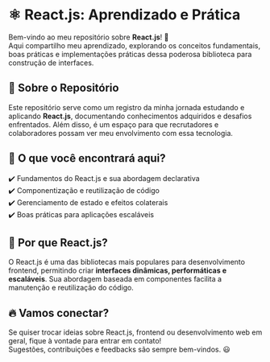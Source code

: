 # ⚛️ React.js: Aprendizado e Prática

Bem-vindo ao meu repositório sobre **React.js**! 🚀  
Aqui compartilho meu aprendizado, explorando os conceitos fundamentais, boas práticas e implementações práticas dessa poderosa biblioteca para construção de interfaces.

## 🧐 Sobre o Repositório

Este repositório serve como um registro da minha jornada estudando e aplicando **React.js**, documentando conhecimentos adquiridos e desafios enfrentados. Além disso, é um espaço para que recrutadores e colaboradores possam ver meu envolvimento com essa tecnologia.

## 📂 O que você encontrará aqui?

✔️ Fundamentos do React.js e sua abordagem declarativa  
✔️ Componentização e reutilização de código  
✔️ Gerenciamento de estado e efeitos colaterais  
✔️ Boas práticas para aplicações escaláveis  

## 🚀 Por que React.js?

O React.js é uma das bibliotecas mais populares para desenvolvimento frontend, permitindo criar **interfaces dinâmicas, performáticas e escaláveis**. Sua abordagem baseada em componentes facilita a manutenção e reutilização do código.

## 🔥 Vamos conectar?

Se quiser trocar ideias sobre React.js, frontend ou desenvolvimento web em geral, fique à vontade para entrar em contato!  
Sugestões, contribuições e feedbacks são sempre bem-vindos. 😃
